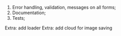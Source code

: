 1. Error handling, validation, messages on all forms;
4. Documentation;
5. Tests;

Extra: add loader
Extra: add cloud for image saving